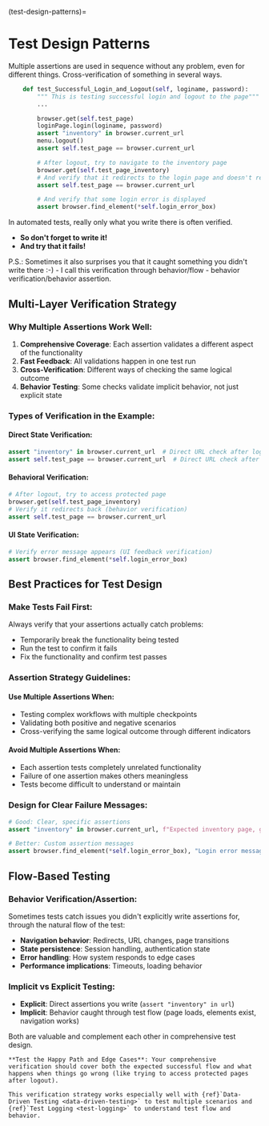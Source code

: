 (test-design-patterns)=
# Test Design Patterns

Multiple assertions are used in sequence without any problem, even for different things. Cross-verification of something in several ways.

```python
    def test_Successful_Login_and_Logout(self, loginame, password):
        """ This is testing successful login and logout to the page"""
        ...

        browser.get(self.test_page)
        loginPage.login(loginame, password)
        assert "inventory" in browser.current_url
        menu.logout()
        assert self.test_page == browser.current_url

        # After logout, try to navigate to the inventory page
        browser.get(self.test_page_inventory)
        # And verify that it redirects to the login page and doesn't reach inventory
        assert self.test_page == browser.current_url

        # And verify that some login error is displayed
        assert browser.find_element(*self.login_error_box)
```

In automated tests, really only what you write there is often verified.
- **So don't forget to write it!**
- **And try that it fails!**

P.S.: Sometimes it also surprises you that it caught something you didn't write there :-) - I call this verification through behavior/flow - behavior verification/behavior assertion.

## Multi-Layer Verification Strategy

### Why Multiple Assertions Work Well:

1. **Comprehensive Coverage**: Each assertion validates a different aspect of the functionality
2. **Fast Feedback**: All validations happen in one test run
3. **Cross-Verification**: Different ways of checking the same logical outcome
4. **Behavior Testing**: Some checks validate implicit behavior, not just explicit state

### Types of Verification in the Example:

#### Direct State Verification:
```python
assert "inventory" in browser.current_url  # Direct URL check after login
assert self.test_page == browser.current_url  # Direct URL check after logout
```

#### Behavioral Verification:
```python
# After logout, try to access protected page
browser.get(self.test_page_inventory)
# Verify it redirects back (behavior verification)
assert self.test_page == browser.current_url
```

#### UI State Verification:
```python
# Verify error message appears (UI feedback verification)
assert browser.find_element(*self.login_error_box)
```

## Best Practices for Test Design

### Make Tests Fail First:
Always verify that your assertions actually catch problems:
- Temporarily break the functionality being tested
- Run the test to confirm it fails
- Fix the functionality and confirm test passes

### Assertion Strategy Guidelines:

#### Use Multiple Assertions When:
- Testing complex workflows with multiple checkpoints
- Validating both positive and negative scenarios
- Cross-verifying the same logical outcome through different indicators

#### Avoid Multiple Assertions When:
- Each assertion tests completely unrelated functionality
- Failure of one assertion makes others meaningless
- Tests become difficult to understand or maintain

### Design for Clear Failure Messages:
```python
# Good: Clear, specific assertions
assert "inventory" in browser.current_url, f"Expected inventory page, got: {browser.current_url}"

# Better: Custom assertion messages
assert browser.find_element(*self.login_error_box), "Login error message should be displayed after logout"
```

## Flow-Based Testing

### Behavior Verification/Assertion:
Sometimes tests catch issues you didn't explicitly write assertions for, through the natural flow of the test:

- **Navigation behavior**: Redirects, URL changes, page transitions
- **State persistence**: Session handling, authentication state
- **Error handling**: How system responds to edge cases
- **Performance implications**: Timeouts, loading behavior

### Implicit vs Explicit Testing:
- **Explicit**: Direct assertions you write (`assert "inventory" in url`)
- **Implicit**: Behavior caught through test flow (page loads, elements exist, navigation works)

Both are valuable and complement each other in comprehensive test design.

```{tip}
**Test the Happy Path and Edge Cases**: Your comprehensive verification should cover both the expected successful flow and what happens when things go wrong (like trying to access protected pages after logout).
```

```{seealso}
This verification strategy works especially well with {ref}`Data-Driven Testing <data-driven-testing>` to test multiple scenarios and {ref}`Test Logging <test-logging>` to understand test flow and behavior.
```